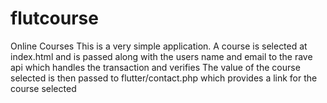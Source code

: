 # flutcourse
Online Courses
This is a very simple application. A course is selected at index.html and is passed along with the users name and email to the rave api which handles the transaction and verifies
The value of the course selected is then passed to flutter/contact.php which provides a link for the course selected
